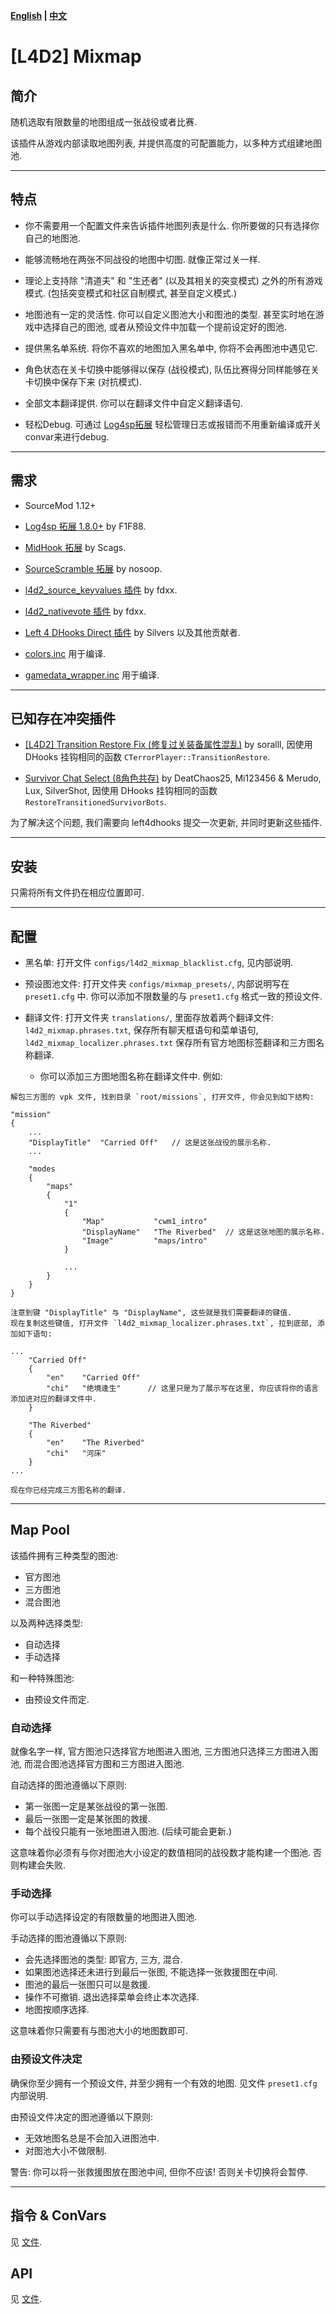 **[English](./README.md) | [中文](./README-cn.md)**

# [L4D2] Mixmap

## 简介

随机选取有限数量的地图组成一张战役或者比赛.

该插件从游戏内部读取地图列表, 并提供高度的可配置能力，以多种方式组建地图池.

<hr>

## 特点

- 你不需要用一个配置文件来告诉插件地图列表是什么. 你所要做的只有选择你自己的地图池.

- 能够流畅地在两张不同战役的地图中切图. 就像正常过关一样.

- 理论上支持除 "清道夫" 和 "生还者" (以及其相关的突变模式) 之外的所有游戏模式. (包括突变模式和社区自制模式, 甚至自定义模式.)

- 地图池有一定的灵活性. 你可以自定义图池大小和图池的类型. 甚至实时地在游戏中选择自己的图池, 或者从预设文件中加载一个提前设定好的图池.

- 提供黑名单系统. 将你不喜欢的地图加入黑名单中, 你将不会再图池中遇见它.

- 角色状态在关卡切换中能够得以保存 (战役模式), 队伍比赛得分同样能够在关卡切换中保存下来 (对抗模式).

- 全部文本翻译提供. 你可以在翻译文件中自定义翻译语句.

- 轻松Debug. 可通过 [Log4sp拓展](https://github.com/F1F88/sm-ext-log4sp) 轻松管理日志或报错而不用重新编译或开关convar来进行debug.

<hr>

## 需求

- SourceMod 1.12+
- [Log4sp 拓展 1.8.0+](https://github.com/F1F88/sm-ext-log4sp) by F1F88.
- [MidHook 拓展](https://github.com/Scags/SM-MidHooks) by Scags.
- [SourceScramble 拓展](https://github.com/nosoop/SMExt-SourceScramble) by nosoop.
- [l4d2_source_keyvalues 插件](https://github.com/fdxx/l4d2_source_keyvalues) by fdxx.
- [l4d2_nativevote 插件](https://github.com/fdxx/l4d2_nativevote) by fdxx.
- [Left 4 DHooks Direct 插件](https://forums.alliedmods.net/showthread.php?t=321696) by Silvers 以及其他贡献者.

- [colors.inc](https://github.com/SirPlease/L4D2-Competitive-Rework/blob/master/addons/sourcemod/scripting/include/colors.inc) 用于编译.
- [gamedata_wrapper.inc](.../include/gamedata_wrapper.inc) 用于编译.

<hr>

## 已知存在冲突插件

- [[L4D2] Transition Restore Fix (修复过关装备属性混乱)](https://forums.alliedmods.net/showthread.php?t=336287) by soralll, 因使用 DHooks 挂钩相同的函数 `CTerrorPlayer::TransitionRestore`.

- [Survivor Chat Select (8角色共存)](https://forums.alliedmods.net/showthread.php?p=2607394) by DeatChaos25, Mi123456 & Merudo, Lux, SilverShot, 因使用 DHooks 挂钩相同的函数 `RestoreTransitionedSurvivorBots`.

为了解决这个问题, 我们需要向 left4dhooks 提交一次更新, 并同时更新这些插件.

<hr>

## 安装

只需将所有文件扔在相应位置即可.

<hr>

## 配置

- 黑名单: 打开文件 `configs/l4d2_mixmap_blacklist.cfg`, 见内部说明.

- 预设图池文件: 打开文件夹 `configs/mixmap_presets/`, 内部说明写在 `preset1.cfg` 中. 你可以添加不限数量的与 `preset1.cfg` 格式一致的预设文件.

- 翻译文件: 打开文件夹 `translations/`, 里面存放着两个翻译文件: `l4d2_mixmap.phrases.txt`, 保存所有聊天框语句和菜单语句, `l4d2_mixmap_localizer.phrases.txt` 保存所有官方地图标签翻译和三方图名称翻译.  
  - 你可以添加三方图地图名称在翻译文件中. 例如:

```
解包三方图的 vpk 文件, 找到目录 `root/missions`, 打开文件, 你会见到如下结构:

"mission"
{
    ...
    "DisplayTitle"	"Carried Off"   // 这是这张战役的展示名称.
    ...

    "modes
    {
        "maps"
        {
            "1"
            {
                "Map"           "cwm1_intro"
                "DisplayName"   "The Riverbed"  // 这是这张地图的展示名称.
                "Image"         "maps/intro"
            }

            ...
        }
    }
}

注意到键 "DisplayTitle" 与 "DisplayName", 这些就是我们需要翻译的键值.
现在复制这些键值, 打开文件 `l4d2_mixmap_localizer.phrases.txt`, 拉到底部, 添加如下语句:

...
    "Carried Off"
    {
        "en"    "Carried Off"
        "chi"   "绝境逢生"      // 这里只是为了展示写在这里, 你应该将你的语言添加进对应的翻译文件中.
    }

    "The Riverbed"
    {
        "en"    "The Riverbed"
        "chi"   "河床"
    }
...

现在你已经完成三方图名称的翻译.
```

<hr>

## Map Pool

该插件拥有三种类型的图池: 

- 官方图池
- 三方图池
- 混合图池

以及两种选择类型:

- 自动选择
- 手动选择

和一种特殊图池:

- 由预设文件而定.

### 自动选择

就像名字一样, 官方图池只选择官方地图进入图池, 三方图池只选择三方图进入图池, 而混合图池选择官方图和三方图进入图池.

自动选择的图池遵循以下原则:

- 第一张图一定是某张战役的第一张图.
- 最后一张图一定是某张图的救援.
- 每个战役只能有一张地图进入图池. (后续可能会更新.)

这意味着你必须有与你对图池大小设定的数值相同的战役数才能构建一个图池. 否则构建会失败.

### 手动选择

你可以手动选择设定的有限数量的地图进入图池.

手动选择的图池遵循以下原则:

- 会先选择图池的类型: 即官方, 三方, 混合.
- 如果图池选择还未进行到最后一张图, 不能选择一张救援图在中间.
- 图池的最后一张图只可以是救援.
- 操作不可撤销. 退出选择菜单会终止本次选择.
- 地图按顺序选择.

这意味着你只需要有与图池大小的地图数即可.

### 由预设文件决定

确保你至少拥有一个预设文件, 并至少拥有一个有效的地图. 见文件 `preset1.cfg` 内部说明.

由预设文件决定的图池遵循以下原则:

- 无效地图名总是不会加入进图池中.
- 对图池大小不做限制.

警告: 你可以将一张救援图放在图池中间, 但你不应该! 否则关卡切换将会暂停.

<hr>

## 指令 & ConVars

见 [文件](./scripting/l4d2_mixmap/setup.sp).

## API

见 [文件](.../include/l4d2_mixmap.inc).